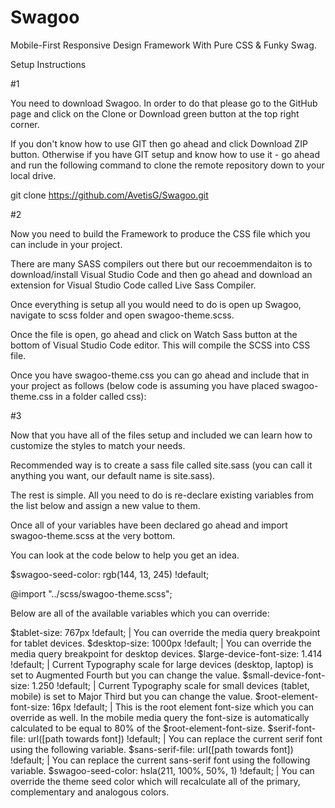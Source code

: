 # Swagoo
Mobile-First Responsive Design Framework With Pure CSS & Funky Swag.

Setup Instructions

#1

You need to download Swagoo. In order to do that please go to the GitHub page and click on the Clone or Download green button at the top right corner.

If you don't know how to use GIT then go ahead and click Download ZIP button. Otherwise if you have GIT setup and know how to use it - go ahead and run the following command to clone the remote repository down to your local drive.

git clone https://github.com/AvetisG/Swagoo.git
    
#2

Now you need to build the Framework to produce the CSS file which you can include in your project.

There are many SASS compilers out there but our recoemmendaiton is to download/install Visual Studio Code and then go ahead and download an extension for Visual Studio Code called Live Sass Compiler.

Once everything is setup all you would need to do is open up Swagoo, navigate to scss folder and open swagoo-theme.scss.

Once the file is open, go ahead and click on Watch Sass button at the bottom of Visual Studio Code editor. This will compile the SCSS into CSS file.

Once you have swagoo-theme.css you can go ahead and include that in your project as follows (below code is assuming you have placed swagoo-theme.css in a folder called css):

<link rel="stylesheet" type=text/css href="./css/swagoo-theme.css">
    
#3

Now that you have all of the files setup and included we can learn how to customize the styles to match your needs.

Recommended way is to create a sass file called site.sass (you can call it anything you want, our default name is site.sass).

The rest is simple. All you need to do is re-declare existing variables from the list below and assign a new value to them.

Once all of your variables have been declared go ahead and import swagoo-theme.scss at the very bottom.

You can look at the code below to help you get an idea.

$swagoo-seed-color: rgb(144, 13, 245) !default;

@import "../scss/swagoo-theme.scss";

Below are all of the available variables which you can override:

$tablet-size: 767px !default; | You can override the media query breakpoint for tablet devices.
$desktop-size: 1000px !default; | You can override the media query breakpoint for desktop devices.
$large-device-font-size: 1.414 !default; | Current Typography scale for large devices (desktop, laptop) is set to Augmented Fourth but you can change the value.
$small-device-font-size: 1.250 !default; | Current Typography scale for small devices (tablet, mobile) is set to Major Third but you can change the value.
$root-element-font-size: 16px !default; | This is the root element font-size which you can override as well. In the mobile media query the font-size is automatically calculated to be equal to 80% of the $root-element-font-size.
$serif-font-file: url([path towards font]) !default; | You can replace the current serif font using the following variable.
$sans-serif-file: url([path towards font]) !default; | You can replace the current sans-serif font using the following variable.
$swagoo-seed-color: hsla(211, 100%, 50%, 1) !default; | You can override the theme seed color which will recalculate all of the primary, complementary and analogous colors.
